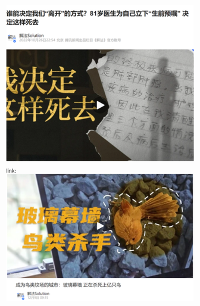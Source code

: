 <img src="https://github.com/MoonLikethestarR/eyes/blob/main/eyes/%E7%94%9F%E5%89%8D%E9%A2%84%E5%98%B1.png" width="600px">


link:
![image](https://github.com/MoonLikethestarR/eyes/blob/main/eyes/%E9%B8%9F%E6%92%9E.png)
